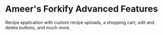 # Ameer's Forkify Advanced Features

Recipe application with custom recipe uploads, a shopping cart, edit and delete buttons, and much more.
